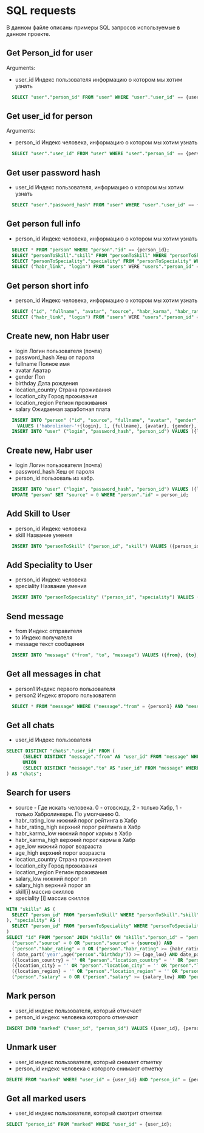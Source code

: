 # SQL requests
В данном файле описаны примеры SQL запросов используемые в данном проекте.

## Get Person_id for user
Arguments:
  - user_id Индекс пользователя информацию о котором мы хотим узнать
```sql
  SELECT "user"."person_id" FROM "user" WHERE "user"."user_id" == {user_id};
```
## Get user_id for person
Arguments:
  - person_id Индекс человека, информацию о котором мы хотим узнать
```sql
  SELECT "user"."user_id" FROM "user" WHERE "user"."person_id" == {person_id};
```
## Get user password hash
  - user_id Индекс пользователя, информацию о котором мы хотим узнать
```sql
  SELECT "user"."password_hash" FROM "user" WHERE "user"."user_id" == {user_id};
```
## Get person full info
  - person_id Индекс человека, информацию о котором мы хотим узнать
```sql
  SELECT * FROM "person" WHERE "person"."id" == {person_id};
  SELECT "personToSkill"."skill" FROM "personToSkill" WHERE "personToSkill"."person_id" == {person_id};
  SELECT "personToSpeciality"."speciality" FROM "personToSpeciality" WHERE "personToSpeciality"."person_id" == {person_id};
  SELECT ("habr_link", "login") FROM "users" WERE "users"."person_id" == {person_id}; 
```
## Get person short info
  - person_id Индекс человека, информацию о котором мы хотим узнать
```sql
  SELECT ("id", "fullname", "avatar", "source", "habr_karma", "habr_rating") FROM "person" WHERE "person"."id" == {person_id};
  SELECT ("habr_link", "login") FROM "users" WERE "users"."person_id" == {person_id}; 
```
## Create new, non Habr user
  - login Логин пользователя (почта)
  - password_hash Хеш от пароля
  - fullname Полное имя
  - avatar Аватар
  - gender Пол
  - birthday Дата рождения
  - location_country Страна проживания
  - location_city Город проживания
  - location_region Регион проживания
  - salary Ожидаемая заработная плата
```sql
  INSERT INTO "person" ("id", "source", "fullname", "avatar", "gender", "birthday", "location_country", "location_city", "location_region", "salary", "habr_karma", "habr_rating")
    VALUES ('habrolinker-'+{login}, 1, {fullname}, {avatar}, {gender}, {birthday}, {location_country}, {location_city}, {location_region}, {salary}, 0, 0);
  INSERT INTO "user" ("login", "password_hash", "person_id") VALUES ({login}, {password_hash}, 'habrolinker-'+{login});
```
## Create new, Habr user
  - login Логин пользователя (почта)
  - password_hash Хеш от пароля
  - person_id пользоваль из хабр.
```sql
  INSERT INTO "user" ("login", "password_hash", "person_id") VALUES ({login}, {password_hash}, {person_id});
  UPDATE "person" SET "source" = 0 WHERE "person"."id" = person_id;
```
## Add Skill to User
  - person_id Индекс человека
  - skill Название умения
```sql
  INSERT INTO "personToSkill" ("person_id", "skill") VALUES ({person_id}, {skill});
```
## Add Speciality to User
  - person_id Индекс человека
  - speciality Название умения
```sql
  INSERT INTO "personToSpeciality" ("person_id", "speciality") VALUES ({person_id}, {speciality});
```
## Send message
  - from Индекс отправителя
  - to Индекс получателя
  - message текст сообщения
```sql
  INSERT INTO "message" ("from", "to", "message") VALUES ({from}, {to}, {message});
```
## Get all messages in chat
  - person1 Индекс первого пользователя
  - person2 Индекс второго пользователя
```sql
  SELECT * FROM "message" WHERE ("message"."from" = {person1} AND "message"."to" = {person2}) OR ("message"."from" = {person2} AND "message"."to" = {person1});
```
## Get all chats
  - user_id Индекс пользователя
```sql
SELECT DISTINCT "chats"."user_id" FROM (
      (SELECT DISTINCT "message"."from" AS "user_id" FROM "message" WHERE "message"."to" = {user_id})
      UNION 
      (SELECT DISTINCT "message"."to" AS "user_id" FROM "message" WHERE "message"."from" = {user_id})
) AS "chats";
```
## Search for users
  - source - Где искать человека. 0 - отовсюду, 2 - только Хабр, 1 - только Хабролинкере. По умолчанию 0.
  - habr_rating_low нижний порог рейтинга в Хабр
  - habr_rating_high верхний порог рейтинга в Хабр
  - habr_karma_low нижний порог кармы в Хабр
  - habr_karma_high верхний порог кармы в Хабр
  - age_low нижний порог возразста
  - age_high верхний порог возразста
  - location_country Страна проживания
  - location_city Город проживания
  - location_region Регион проживания
  - salary_low нижний порог зп
  - salary_high верхний порог зп
  - skill\[i\] массив скиллов
  - speciality \[i\] массив скиллов
```sql
WITH "skills" AS (
  SELECT "person_id" FROM "personToSkill" WHERE "personToSkill"."skill" = {skill[i]}
), "speciality" AS (
  SELECT "person_id" FROM "personToSpeciality" WHERE "personToSpeciality"."speciality" = {skill[i]}
)
SELECT "id" FROM "person" JOIN "skills" ON "skills"."person_id" = "person"."id" JOIN "speciality" ON "speciality"."person_id" = "person"."id" WHERE
  ("person"."source" = 0 OR "person"."source" = {source}) AND
  ("person"."habr_rating" = 0 OR ("person"."habr_rating" >= {habr_rating_low} AND "person"."habr_rating" <= {habr_rating_high})) AND
  ( date_part('year',age("person"."birthday")) >= {age_low} AND date_part('year',age("person"."birthday")) <= {age_high}) AND
  ({location_country} = '' OR "person"."location_country" = '' OR "person"."location_country" = {location_country}) AND
  ({location_city} = '' OR "person"."location_city" = '' OR "person"."location_city" = {location_city}) AND
  ({location_region} = '' OR "person"."location_region" = '' OR "person"."location_region" = {location_region}) AND
  ("person"."salary" = 0 OR ("person"."salary" >= {salary_low} AND "person"."salary" <= {salary_high})) GROUP BY "id";
```
## Mark person
  - user_id индекс пользователя, который отмечает
  - person_id индекс человека которого отмечают
```sql
INSERT INTO "marked" ("user_id", "person_id") VALUES ({user_id}, {person_id}) ON CONFLICT DO NOTHING;
```
## Unmark user
  - user_id индекс пользователя, который снимает отметку
  - person_id индекс человека с которого снимают отметку
```sql
DELETE FROM "marked" WHERE "user_id" = {user_id} AND "person_id" = {person_id};
```
## Get all marked users
  - user_id индекс пользователя, который смотрит отметки
```sql
SELECT "person_id" FROM "marked" WHERE "user_id" = {user_id};
```
